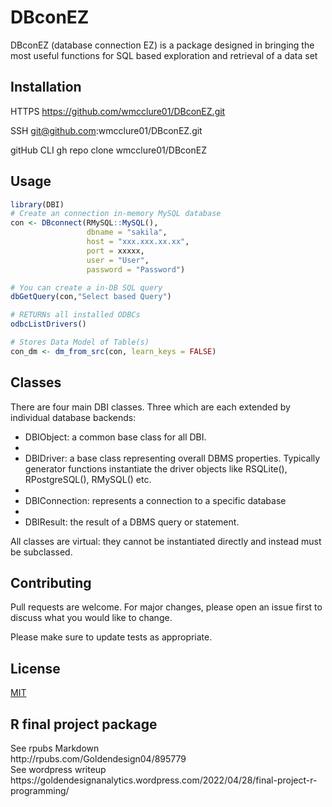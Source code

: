 # DBconEZ

DBconEZ (database connection EZ) is a package designed in bringing the most useful functions for SQL based exploration and retrieval of a data set

## Installation

HTTPS https://github.com/wmcclure01/DBconEZ.git

SSH git@github.com:wmcclure01/DBconEZ.git 

gitHub CLI gh repo clone wmcclure01/DBconEZ




## Usage

```r
library(DBI)
# Create an connection in-memory MySQL database
con <- DBconnect(RMySQL::MySQL(), 
                 dbname = "sakila", 
                 host = "xxx.xxx.xx.xx", 
                 port = xxxxx,
                 user = "User",
                 password = "Password")

# You can create a in-DB SQL query
dbGetQuery(con,"Select based Query")

# RETURNs all installed ODBCs 
odbcListDrivers()

# Stores Data Model of Table(s)
con_dm <- dm_from_src(con, learn_keys = FALSE) 
```
## Classes

There are four main DBI classes. Three which are each extended by individual database backends:
<ul>
<li>DBIObject: a common base class for all DBI.<li>

<li>DBIDriver: a base class representing overall DBMS properties. Typically generator functions instantiate the driver objects like RSQLite(), RPostgreSQL(), RMySQL() etc.<li>

<li>DBIConnection: represents a connection to a specific database <li>

<li>DBIResult: the result of a DBMS query or statement.</li>
</ul>

All classes are virtual: they cannot be instantiated directly and instead must be subclassed.
## Contributing
Pull requests are welcome. For major changes, please open an issue first to discuss what you would like to change.

Please make sure to update tests as appropriate.

## License
[MIT](https://choosealicense.com/licenses/mit/)

## R final project package
<p> See rpubs Markdown <br>
 http://rpubs.com/Goldendesign04/895779 <br>
  See wordpress writeup <br>
https://goldendesignanalytics.wordpress.com/2022/04/28/final-project-r-programming/
</p>
